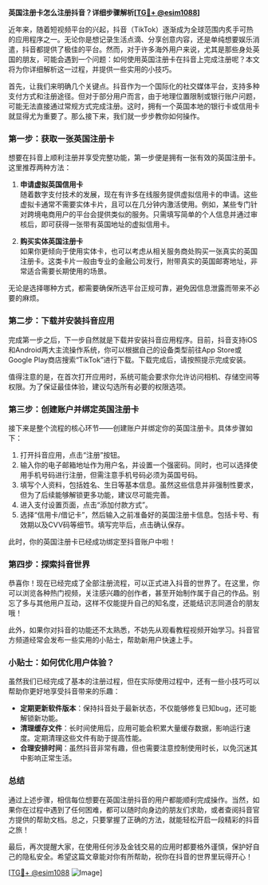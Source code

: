 **英国注册卡怎么注册抖音？详细步骤解析[[TG💪+ @esim1088](https://t.me/s/esim1088)]**

近年来，随着短视频平台的兴起，抖音（TikTok）逐渐成为全球范围内炙手可热的应用程序之一。无论你是想记录生活点滴、分享创意内容，还是单纯想要娱乐消遣，抖音都提供了极佳的平台。然而，对于许多海外用户来说，尤其是那些身处英国的朋友，可能会遇到一个问题：如何使用英国注册卡在抖音上完成注册呢？本文将为你详细解析这一过程，并提供一些实用的小技巧。

首先，让我们来明确几个关键点。抖音作为一个国际化的社交媒体平台，支持多种支付方式和注册途径。但对于部分用户而言，由于地理位置限制或银行账户问题，可能无法直接通过常规方式完成注册。这时，拥有一个英国本地的银行卡或信用卡就显得尤为重要了。那么接下来，我们就一步步教你如何操作。

### 第一步：获取一张英国注册卡

想要在抖音上顺利注册并享受完整功能，第一步便是拥有一张有效的英国注册卡。这里推荐两种方法：

1. **申请虚拟英国信用卡**  
   随着数字支付技术的发展，现在有许多在线服务提供虚拟信用卡的申请。这些虚拟卡通常不需要实体卡片，且可以在几分钟内激活使用。例如，某些专门针对跨境电商用户的平台会提供类似的服务。只需填写简单的个人信息并通过审核后，即可获得一张带有英国地址的虚拟信用卡。

2. **购买实体英国注册卡**  
   如果你更倾向于使用实体卡，也可以考虑从相关服务商处购买一张真实的英国注册卡。这类卡片一般由专业的金融公司发行，附带真实的英国邮寄地址，非常适合需要长期使用的场景。

无论是选择哪种方式，都需要确保所选平台正规可靠，避免因信息泄露而带来不必要的麻烦。

### 第二步：下载并安装抖音应用

完成第一步之后，下一步自然就是下载并安装抖音应用程序。目前，抖音支持iOS和Android两大主流操作系统，你可以根据自己的设备类型前往App Store或Google Play商店搜索“TikTok”进行下载。下载完成后，请按照提示完成安装。

值得注意的是，在首次打开应用时，系统可能会要求你允许访问相机、存储空间等权限。为了保证最佳体验，建议勾选所有必要的权限选项。

### 第三步：创建账户并绑定英国注册卡

接下来是整个流程的核心环节——创建账户并绑定你的英国注册卡。具体步骤如下：

1. 打开抖音应用，点击“注册”按钮。
2. 输入你的电子邮箱地址作为用户名，并设置一个强密码。同时，也可以选择使用手机号码进行注册，但需注意手机号码必须为英国号码。
3. 填写个人资料，包括姓名、生日等基本信息。虽然这些信息并非强制性要求，但为了后续能够解锁更多功能，建议尽可能完善。
4. 进入支付设置页面，点击“添加付款方式”。
5. 选择“信用卡/借记卡”，然后输入之前准备好的英国注册卡信息。包括卡号、有效期以及CVV码等细节。填写完毕后，点击确认保存。

此时，你的英国注册卡已经成功绑定至抖音账户中啦！

### 第四步：探索抖音世界

恭喜你！现在已经完成了全部注册流程，可以正式进入抖音的世界了。在这里，你可以浏览各种热门视频，关注感兴趣的创作者，甚至开始制作属于自己的作品。别忘了多与其他用户互动，这样不仅能提升自己的知名度，还能结识志同道合的朋友哦！

此外，如果你对抖音的功能还不太熟悉，不妨先从观看教程视频开始学习。抖音官方频道经常会发布一些实用的小贴士，帮助新用户快速上手。

### 小贴士：如何优化用户体验？

虽然我们已经完成了基本的注册过程，但在实际使用过程中，还有一些小技巧可以帮助你更好地享受抖音带来的乐趣：

- **定期更新软件版本**：保持抖音处于最新状态，不仅能够修复已知bug，还可能解锁新功能。
- **清理缓存文件**：长时间使用后，应用可能会积累大量缓存数据，影响运行速度。定期清理这些文件有助于提高性能。
- **合理安排时间**：虽然抖音非常有趣，但也需要注意控制使用时长，以免沉迷其中影响正常生活。

### 总结

通过上述步骤，相信每位想要在英国注册抖音的用户都能顺利完成操作。当然，如果你在过程中遇到了任何困难，都可以随时向身边的朋友们求助，或者查阅抖音官方提供的帮助文档。总之，只要掌握了正确的方法，就能轻松开启一段精彩的抖音之旅！

最后，再次提醒大家，在使用任何涉及金钱交易的应用时都要格外谨慎，保护好自己的隐私安全。希望这篇文章能对你有所帮助，祝你在抖音的世界里玩得开心！

[[TG💪+ @esim1088](https://t.me/s/esim1088) ![Image](https://i.postimg.cc/4NQfJmqS/Snipaste-2025-05-13-00-14-12.png)]